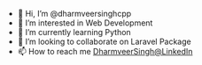 - 👋 Hi, I’m @dharmveersinghcpp
- 👀 I’m interested in Web Development
- 🌱 I’m currently learning Python
- 💞️ I’m looking to collaborate on Laravel Package
- 📫 How to reach me [DharmveerSingh@LinkedIn](https://www.linkedin.com/in/dharmveer-singh-067759128/)

<!---
dharmveersinghcpp/dharmveersinghcpp is a ✨ special ✨ repository because its `README.md` (this file) appears on your GitHub profile.
You can click the Preview link to take a look at your changes.
--->

